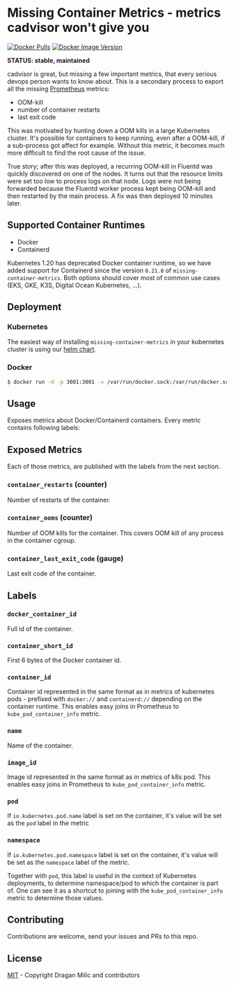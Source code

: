 # Missing Container Metrics - metrics cadvisor won't give you

[![Docker Pulls](https://img.shields.io/docker/pulls/dmilhdef/missing-container-metrics.svg?maxAge=604800)][hub]
[![Docker Image Version](https://img.shields.io/docker/v/dmilhdef/missing-container-metrics?sort=semver)][hub]


**STATUS: stable, maintained**

cadvisor is great, but missing a few important metrics, that every serious devops person wants to know about.
This is a secondary process to export all the missing [Prometheus](https://prometheus.io) metrics:

* OOM-kill
* number of container restarts
* last exit code

This was motivated by hunting down a OOM kills in a large Kubernetes cluster.
It's possible for containers to keep running, even after a OOM-kill, if a
sub-process got affect for example. Without this metric, it becomes much more
difficult to find the root cause of the issue.

True story; after this was deployed, a recurring OOM-kill in Fluentd was
quickly discovered on one of the nodes. It turns out that the resource limits
were set too low to process logs on that node. Logs were
not being forwarded because the Fluentd worker process kept being OOM-kill and
then restarted by the main process. A fix was then deployed 10 minutes later.

## Supported Container Runtimes
* Docker
* Containerd

Kubernetes 1.20 has deprecated Docker container runtime, so we have added support for Containerd since the version `0.21.0` of `missing-container-metrics`.
Both options should cover most of common use cases (EKS, GKE, K3S, Digital Ocean Kubernetes, ...).

## Deployment

### Kubernetes

The easiest way of installing `missing-container-metrics` in your kubernetes cluster is using our [helm chart](https://artifacthub.io/packages/helm/missing-container-metrics/missing-container-metrics).


### Docker

```sh
$ docker run -d -p 3001:3001 -v /var/run/docker.sock:/var/run/docker.sock dmilhdef/missing-container-metrics:v0.14.0
```

## Usage

Exposes metrics about Docker/Containerd containers.
Every metric contains following labels:
## Exposed Metrics

Each of those metrics, are published with the labels from the next section.

### `container_restarts` (counter)

Number of restarts of the container. 

### `container_ooms` (counter)

Number of OOM kills for the container. This covers OOM kill of any process in the container cgroup.

### `container_last_exit_code` (gauge)

Last exit code of the container.

## Labels

### `docker_container_id`

Full id of the container.

### `container_short_id`

First 6 bytes of the Docker container id.

### `container_id`

Container id represented in the same format as in metrics of kubernetes pods - prefixed with `docker://` and `containerd://` depending on the container runtime. This enables easy joins in Prometheus to `kube_pod_container_info` metric.

### `name`

Name of the container.

### `image_id`

Image id represented in the same format as in metrics of k8s pod. This enables easy joins in Prometheus to `kube_pod_container_info` metric.

### `pod`

If `io.kubernetes.pod.name` label is set on the container, it's value
will be set as the `pod` label in the metric

### `namespace`

If `io.kubernetes.pod.namespace` label is set on the container, it's value
will be set as the `namespace` label of the metric.

Together with `pod`, this label is useful in the context of Kubernetes deployments, to determine namespace/pod to which the container is part of.
One can see it as a shortcut to joining with the `kube_pod_container_info` metric to determine those values.


## Contributing

Contributions are welcome, send your issues and PRs to this repo.

## License

[MIT](LICENSE) - Copyright Dragan Milic and contributors


[hub]: https://hub.docker.com/r/dmilhdef/missing-container-metrics/
